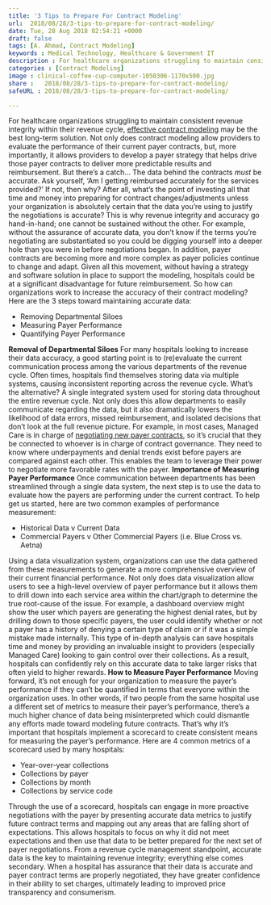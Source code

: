 ```yaml
---
title: '3 Tips to Prepare For Contract Modeling'
url:  2018/08/28/3-tips-to-prepare-for-contract-modeling/
date: Tue, 28 Aug 2018 02:54:21 +0000
draft: false
tags: [A. Ahmad, Contract Modeling]
keywords : Medical Technology, Healthcare & Government IT
description : For healthcare organizations struggling to maintain consistent revenue integrity within their revenue cycle, effective contract modeling may be the best long-term solution. Not only does contract modeling allow providers to evaluate the performance of their current payer contracts, but, more importantly, it allows providers to develop a payer strategy that helps drive those payer contracts to deliver more predictable results and reimbursement.
categories : [Contract Modeling]
image : clinical-coffee-cup-computer-1050306-1170x500.jpg
share :   2018/08/28/3-tips-to-prepare-for-contract-modeling/
safeURL : 2018/08/28/3-tips-to-prepare-for-contract-modeling/

---
```


For healthcare organizations struggling to maintain consistent revenue integrity within their revenue cycle, [effective contract modeling](https://www.pmmconline.com/solutions/payer-contract-modeling) may be the best long-term solution. Not only does contract modeling allow providers to evaluate the performance of their current payer contracts, but, more importantly, it allows providers to develop a payer strategy that helps drive those payer contracts to deliver more predictable results and reimbursement. But there’s a catch… The data behind the contracts _must_ be accurate. Ask yourself, ‘Am I getting reimbursed accurately for the services provided?’ If not, then why? After all, what’s the point of investing all that time and money into preparing for contract changes/adjustments unless your organization is absolutely certain that the data you’re using to justify the negotiations is accurate? This is why revenue integrity and accuracy go hand-in-hand; one cannot be sustained without the other. For example, without the assurance of accurate data, you don’t know if the terms you’re negotiating are substantiated so you could be digging yourself into a deeper hole than you were in before negotiations began. In addition, payer contracts are becoming more and more complex as payer policies continue to change and adapt. Given all this movement, without having a strategy and software solution in place to support the modeling, hospitals could be at a significant disadvantage for future reimbursement. So how can organizations work to increase the accuracy of their contract modeling? Here are the 3 steps toward maintaining accurate data:

*   Removing Departmental Siloes
*   Measuring Payer Performance
*   Quantifying Payer Performance

**Removal of Departmental Siloes** For many hospitals looking to increase their data accuracy, a good starting point is to (re)evaluate the current communication process among the various departments of the revenue cycle. Often times, hospitals find themselves storing data via multiple systems, causing inconsistent reporting across the revenue cycle. What’s the alternative? A single integrated system used for storing data throughout the entire revenue cycle. Not only does this allow departments to easily communicate regarding the data, but it also dramatically lowers the likelihood of data errors, missed reimbursement, and isolated decisions that don’t look at the full revenue picture. For example, in most cases, Managed Care is in charge of [negotiating new payer contracts](https://www.pmmconline.com/solutions/payer-negotiations-strategic-pricing), so it’s crucial that they be connected to whoever is in charge of contract governance. They need to know where underpayments and denial trends exist before payers are compared against each other. This enables the team to leverage their power to negotiate more favorable rates with the payer. **Importance of Measuring Payer Performance** Once communication between departments has been streamlined through a single data system, the next step is to use the data to evaluate how the payers are performing under the current contract. To help get us started, here are two common examples of performance measurement:

*   Historical Data v Current Data
*   Commercial Payers v Other Commercial Payers (i.e. Blue Cross vs. Aetna)

Using a data visualization system, organizations can use the data gathered from these measurements to generate a more comprehensive overview of their current financial performance. Not only does data visualization allow users to see a high-level overview of payer performance but it allows them to drill down into each service area within the chart/graph to determine the true root-cause of the issue. For example, a dashboard overview might show the user which payers are generating the highest denial rates, but by drilling down to those specific payers, the user could identify whether or not a payer has a history of denying a certain type of claim or if it was a simple mistake made internally. This type of in-depth analysis can save hospitals time and money by providing an invaluable insight to providers (especially Managed Care) looking to gain control over their collections. As a result, hospitals can confidently rely on this accurate data to take larger risks that often yield to higher rewards. **How to Measure Payer Performance** Moving forward, it’s not enough for your organization to measure the payer’s performance if they can’t be quantified in terms that everyone within the organization uses. In other words, if two people from the same hospital use a different set of metrics to measure their payer’s performance, there’s a much higher chance of data being misinterpreted which could dismantle any efforts made toward modeling future contracts. That’s why it’s important that hospitals implement a scorecard to create consistent means for measuring the payer’s performance. Here are 4 common metrics of a scorecard used by many hospitals:

*   Year-over-year collections
*   Collections by payer
*   Collections by month
*   Collections by service code

Through the use of a scorecard, hospitals can engage in more proactive negotiations with the payer by presenting accurate data metrics to justify future contract terms and mapping out any areas that are falling short of expectations. This allows hospitals to focus on why it did not meet expectations and then use that data to be better prepared for the next set of payer negotiations. From a revenue cycle management standpoint, accurate data is the key to maintaining revenue integrity; everything else comes secondary. When a hospital has assurance that their data is accurate and payer contract terms are properly negotiated, they have greater confidence in their ability to set charges, ultimately leading to improved price transparency and consumerism.